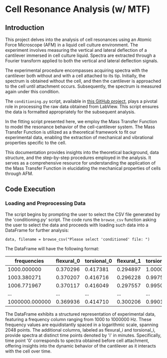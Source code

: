 # Cell Resonance Analysis (w/ MTF)

## Introduction

This project delves into the analysis of cell resonances using an Atomic Force Microscope (AFM) in a liquid cell culture environment. The experiment involves measuring the vertical and lateral deflection of a cantilever immersed in cell culture liquid. Spectra are extracted through a Fourier transform applied to both the vertical and lateral deflection signals.

The experimental procedure encompasses acquiring spectra with the cantilever both without and with a cell attached to its tip. Initially, the spectrum is obtained without the cell, and then the cantilever is approached to the cell until attachment occurs. Subsequently, the spectrum is measured again under this condition.

The `conditioning.py` script, available in [this GitHub project](https://github.com/javier-rueda/Cell-Resonances/tree/main/data_analysis/conditioning), plays a pivotal role in processing the raw data obtained from LabView. This script ensures the data is formatted appropriately for the subsequent analysis.

In the fitting script presented here, we employ the Mass Transfer Function to model the resonance behavior of the cell-cantilever system. The Mass Transfer Function is utilized as a theoretical framework to fit our experimental data, enabling the extraction of mechanical and vibrational properties specific to the cell.

This documentation provides insights into the theoretical background, data structure, and the step-by-step procedures employed in the analysis. It serves as a comprehensive resource for understanding the application of the Mass Transfer Function in elucidating the mechanical properties of cells through AFM.


## Code Execution

### Loading and Preprocessing Data

The script begins by prompting the user to select the CSV file generated by the 'conditioning.py' script. The code runs the `browse_csv` function asking the user to select the data and proceeds with loading such data into a DataFrame for further analysis:

```data, filename = browse_csv("Please select 'conditioned' file: ")```

The DataFrame will have the following format:

| frequencies      | flexural_0 | torsional_0 | flexural_1 | torsional_1 | flexural_2 | ... |
| ---------------- | ---------- | ----------- | ---------- | ----------- | ---------- | --- |
| 1000.000000      | 0.370296   | 0.417381    | 0.294897   | 1.000000    | 0.309055   | ... |
| 1003.380271      | 0.370207   | 0.416716    | 0.296228   | 0.997549    | 0.311315   | ... |
| 1006.771967      | 0.370117   | 0.416049    | 0.297557   | 0.995095    | 0.313564   | ... |
| ...      | ...   | ...    | ...   | ...    | ...   | ... |
| 1000000.000000      | 0.369936   | 0.414710    | 0.300206   | 0.990190    | 0.318002   | ... |

The DataFrame exhibits a structured representation of experimental data, featuring a frequency column ranging from 1000 to 1000000 Hz. These frequency values are equidistantly spaced in a logarithmic scale, spanning 2048 points. The additional columns, labeled as flexural_i and torsional_i, provide spectra at distinct time points denoted by 'i' in minutes. Specifically, time point '0' corresponds to spectra obtained before cell attachment, offering insights into the dynamic behavior of the cantilever as it interacts with the cell over time.


